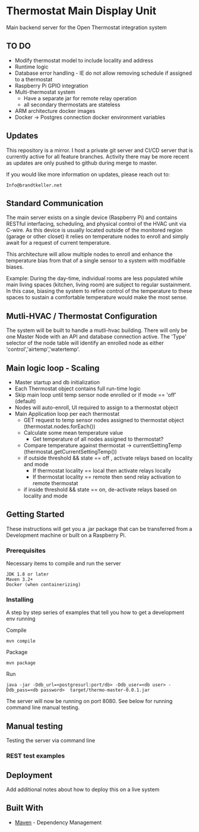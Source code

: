 # Thermostat Main Display Unit

Main backend server for the Open Thermostat integration system

## TO DO
* Modify thermostat model to include locality and address
* Runtime logic 
* Database error handling - IE do not allow removing schedule if assigned to a thermostat
* Raspberry Pi GPIO integration
* Multi-thermostat system
    * Have a separate jar for remote relay operation
    * all secondary thermostats are stateless
* ARM architecture docker images
* Docker -> Postgres connection docker environment variables

## Updates
This repository is a mirror. I host a private git server and CI/CD server that is currently active for all feature branches.
Activity there may be more recent as updates are only pushed to github during merge to master.

If you would like more information on updates, please reach out to:
```
Info@brandtkeller.net
```

## Standard Communication

The main server exists on a single device (Raspberry Pi) and contains RESTful interfacing, scheduling, and physical control of the HVAC unit via C-wire. As this device is usually located outside of the monitored region (garage or other closet) it relies on temperature nodes to enroll and simply await for a request of current temperature. 

This architecture will allow multiple nodes to enroll and enhance the temperature bias from that of a single sensor to a system with modifiable biases. 

Example: During the day-time, individual rooms are less populated while main living spaces (kitchen, living room) are subject to regular sustainment. In this case, biasing the system to refine control of the temperature to these spaces to sustain a comfortable temperature would make the most sense.

## Mutli-HVAC / Thermostat Configuration

The system will be built to handle a mutli-hvac building. There will only be one Master Node with an API and database connection active. The 'Type' selector of the node table will identify an enrolled node as either 'control','airtemp','watertemp'. 

## Main logic loop - Scaling

* Master startup and db initialization
* Each Thermostat object contains full run-time logic
* Skip main loop until temp sensor node enrolled or if mode == 'off' (default)
* Nodes will auto-enroll, UI required to assign to a thermostat object
* Main Application loop per each thermostat
    * GET request to temp sensor nodes assigned to thermostat object (thermostat.nodes.forEach())
    * Calculate some mean temperature value
        * Get temperature of all nodes assigned to thermostat?
    * Compare temperature against thermostat -> currentSettingTemp (thermostat.getCurrentSettingTemp())
    * if outside threshold && state == off , activate relays based on locality and mode
        * If thermostat locality == local then activate relays locally
        * If thermostat locality == remote then send relay activation to remote thermostat
    * if inside threshold && state == on, de-activate relays based on locality and mode

## Getting Started

These instructions will get you a .jar package that can be transferred from a Development machine or built on a Raspberry Pi. 

### Prerequisites

Necessary items to compile and run the server

```
JDK 1.8 or later
Maven 3.2+
Docker (when containerizing)
```

### Installing

A step by step series of examples that tell you how to get a development env running

Compile

```
mvn compile
```

Package

```
mvn package
```

Run

```
java -jar -Ddb_url=<postgresurl:port/db> -Ddb_user=<db user> -Ddb_pass=<db password>  target/thermo-master-0.0.1.jar
```

The server will now be running on port 8080.
See below for running command line manual testing.

## Manual testing

Testing the server via command line

### REST test examples


## Deployment

Add additional notes about how to deploy this on a live system

## Built With
* [Maven](https://maven.apache.org/) - Dependency Management
